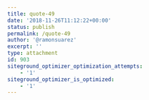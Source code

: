 ```yaml
---
title: quote-49
date: '2018-11-26T11:12:22+00:00'
status: publish
permalink: /quote-49
author: '@ramonsuarez'
excerpt: ''
type: attachment
id: 903
siteground_optimizer_optimization_attempts:
    - '1'
siteground_optimizer_is_optimized:
    - '1'
---
```

<!DOCTYPE html PUBLIC "-//W3C//DTD HTML 4.0 Transitional//EN" "http://www.w3.org/TR/REC-html40/loose.dtd">
<?xml encoding="UTF-8">
